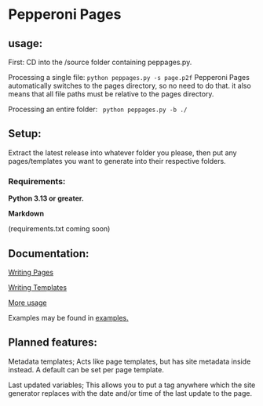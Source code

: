 # Pepperoni Pages

## usage:

First: CD into the /source folder containing peppages.py.

Processing a single file: ```python peppages.py -s page.p2f```
Pepperoni Pages automatically switches to the pages directory, so no need to do that.
it also means that all file paths must be relative to the pages directory.

Processing an entire folder: ``` python peppages.py -b ./```

## Setup:

Extract the latest release into whatever folder you please, then put any pages/templates you want to generate into their respective folders.

### Requirements:
**Python 3.13 or greater.**

**Markdown**

(requirements.txt coming soon)

## Documentation:

[Writing Pages](docs/p2f.md)

[Writing Templates](docs/templates.md)

[More usage](docs/usage.md)

Examples may be found in [examples.](examples)

## Planned features:

Metadata templates; Acts like page templates, but has site metadata inside instead. A default can be set per page template.

Last updated variables; This allows you to put a tag anywhere which the site generator replaces with the date and/or time of the last update to the page.
